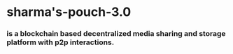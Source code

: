 
# sharma's-pouch-3.0

<h3> is a blockchain based decentralized media sharing and storage platform with p2p interactions.</h3>

